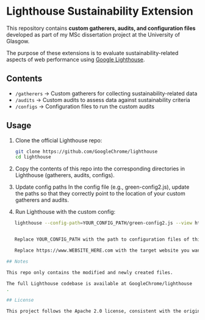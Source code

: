 # Lighthouse Sustainability Extension

This repository contains **custom gatherers, audits, and configuration files** developed as part of my MSc dissertation project at the University of Glasgow.  

The purpose of these extensions is to evaluate sustainability-related aspects of web performance using [Google Lighthouse](https://github.com/GoogleChrome/lighthouse).

## Contents
- `/gatherers` → Custom gatherers for collecting sustainability-related data  
- `/audits` → Custom audits to assess data against sustainability criteria  
- `/configs` → Configuration files to run the custom audits  

## Usage
1. Clone the official Lighthouse repo:  
   ```bash
   git clone https://github.com/GoogleChrome/lighthouse
   cd lighthouse
2. Copy the contents of this repo into the corresponding directories in Lighthouse (gatherers, audits, configs).

3. Update config paths
In the config file (e.g., green-config2.js), update the paths so that they correctly point to the location of your custom gatherers and audits.

4. Run Lighthouse with the custom config:
```bash
   lighthouse --config-path=YOUR_CONFIG_PATH/green-config2.js --view https://www.WEBSITE_HERE.com


   Replace YOUR_CONFIG_PATH with the path to configuration files of this repository.

   Replace https://www.WEBSITE_HERE.com with the target website you want to audit.

## Notes

This repo only contains the modified and newly created files.

The full Lighthouse codebase is available at GoogleChrome/lighthouse
.

## License

This project follows the Apache 2.0 license, consistent with the original Lighthouse project.
